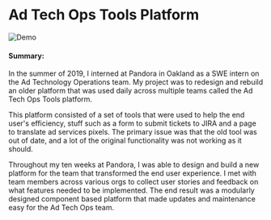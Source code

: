 # Ad Tech Ops Tools Platform #

![Demo](https://github.com/zshafiqu/adTech/blob/master/assets/readMeStuff/demo.gif)

#### Summary:

In the summer of 2019, I interned at Pandora in Oakland as a SWE intern on the Ad Technology Operations team. My project was to redesign and rebuild an older platform that was used daily across multiple teams called the Ad Tech Ops Tools platform.

This platform consisted of a set of tools that were used to help the end user's efficiency, stuff such as a form to submit tickets to JIRA and a page to translate ad services pixels. The primary issue was that the old tool was out of date, and a lot of the original functionality was not working as it should.

Throughout my ten weeks at Pandora, I was able to design and build a new platform for the team that transformed the end user experience. I met with team members across various orgs to collect user stories and feedback on what features needed to be implemented. The end result was a modularly designed component based platform that made updates and maintenance easy for the Ad Tech Ops team.

  
